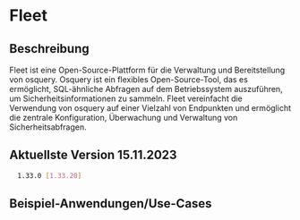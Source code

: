 # Fleet

## Beschreibung

Fleet ist eine Open-Source-Plattform für die Verwaltung und Bereitstellung von osquery. Osquery ist ein flexibles Open-Source-Tool, das es ermöglicht, SQL-ähnliche Abfragen auf dem Betriebssystem auszuführen, um Sicherheitsinformationen zu sammeln. Fleet vereinfacht die Verwendung von osquery auf einer Vielzahl von Endpunkten und ermöglicht die zentrale Konfiguration, Überwachung und Verwaltung von Sicherheitsabfragen.

## Aktuellste Version 15.11.2023

```bash
  1.33.0 [1.33.20]
```

## Beispiel-Anwendungen/Use-Cases



